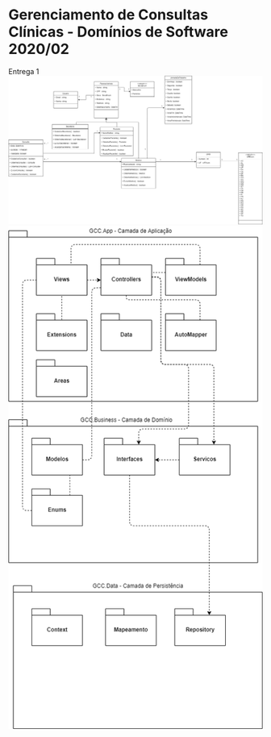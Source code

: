 # Gerenciamento de Consultas Clínicas - Domínios de Software 2020/02
Entrega 1
![alt text](https://raw.githubusercontent.com/lucabenetti/GCC.DS/master/diagramas/Diagrama%20de%20Classes%20-%20Modelo%20Final%20Entrega%201.png)
![alt text](https://raw.githubusercontent.com/lucabenetti/GCC.DS/master/diagramas/Diagrama%20de%20Pacotes%20-%20Camadas.png)
